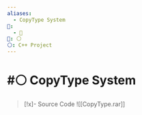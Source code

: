 ```yaml
---
aliases:
  - CopyType System
📁:
  - 💼
💼: ⚪
⚪: C++ Project
---
```

# #⚪ CopyType System

> [!x]- Source Code
> ![[CopyType.rar]]
